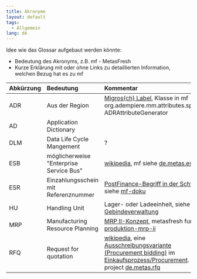 ```yaml
---
title: Akronyme
layout: default
tags:
  - Allgemein
lang: de
---
```


Idee wie das Glossar aufgebaut werden könnte:
* Bedeutung des Akronyms, z.B. mf - MetasFresh
* Kurze Erklärung mit oder ohne Links zu detaillierten Information, welchen Bezug hat es zu mf

| Abkürzung      | Bedeutung      | Kommentar      |
| :------------- | :------------- | :------------- |
| ADR       | Aus der Region      | [Migros(ch) Label](https://aus-der-region.migros.ch/aus-der-region/de/faq.html), Klasse in mf org.adempiere.mm.attributes.spi.impl ADRAttributeGenerator |
| AD        | Application Dictionary          | |
| DLM       | Data Life Cycle Mangement        | ? |
| ESB       | möglicherweise "Enterprise Service Bus" | [wikipedia](https://de.wikipedia.org/wiki/Enterprise_Service_Bus), mf siehe [de.metas.esb](http://docs.metasfresh.org/developers_collection/en/de.metas.esb.html) |
| ESR       | Einzahlungsschein mit Referenznummer | [PostFinance-Begriff in der Schweiz](https://www.iso-20022.ch/lexikon/esr/), siehe [mf-doku](http://docs.metasfresh.org/howto_collection/Wie_konfiguriere_ich_den_ESR_Zahlschein.html)
| HU       | Handling Unit   | Lager- oder Ladeeinheit, siehe [Gebindeverwaltung](http://docs.metasfresh.org/howto_collection/Wie_funktioniert_die_Gebindeverwaltung_als_Teil_des_Handling_Unit_Systems.html)
| MRP      | Manufacturing Resource Planning | [MRP II-Konzept](https://de.wikipedia.org/wiki/Manufacturing_Resources_Planning), metasfresh funktion [produktion-mrp-ii](http://metasfresh.com/funktionen/produktion-mrp-ii/)
| RFQ      | Request for quotation | [wikipedia](https://en.wikipedia.org/wiki/Request_for_quotation), eine [Ausschreibungsvariante (Procurement bidding)](https://de.wikipedia.org/wiki/Ausschreibung#Varianten_der_Ausschreibung_in_der_Privatwirtschaft) im [Einkaufsprozess/Procurement](https://de.wikipedia.org/wiki/Beschaffung). mf project [de.metas.rfq](https://github.com/metasfresh/metasfresh/tree/master/de.metas.rfq)
